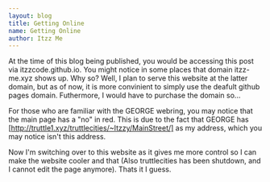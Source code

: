 ```yaml
---
layout: blog
title: Getting Online
name: Getting Online
author: Itzz Me
---
```


At the time of this blog being published, you would be accessing this post via itzzcode.github.io. You might notice in some places that domain itzz-me.xyz shows up. Why so? Well, I plan to serve this website at the latter domain, but as of now, it is more convinient to simply use the deafult github pages domain. Futhermore, I would have to purchase the domain so...

For those who are familiar with the GEORGE webring, you may notice that the main page has a "no" in red. This is due to the fact that GEORGE has [http://truttle1.xyz/truttlecities/~Itzzy/MainStreet/] as my address, which you may notice isn't this address.

Now I'm switching over to this website as it gives me more control so I can make the website cooler and that (Also truttlecities has been shutdown, and I cannot edit the page anymore). Thats it I guess.

